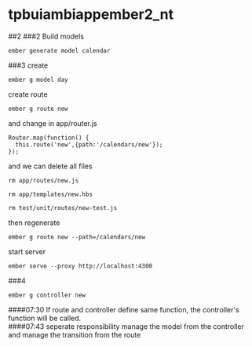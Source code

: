 # tpbuiambiappember2_nt
##2
###2 Build models
```
ember generate model calendar
```
###3
create
```
ember g model day
```
create route
```
ember g route new
```
and change in app/router.js
```
Router.map(function() {
  this.route('new',{path:'/calendars/new'});
});
```
and we can delete all files 
```
rm app/routes/new.js

rm app/templates/new.hbs

rm test/unit/routes/new-test.js
```
then regenerate
```
ember g route new --path=/calendars/new
```

start server
```
ember serve --proxy http://localhost:4300
```
###4
```
ember g controller new
```
####07:30
If route and controller define same function, the controller's function will be called.  
####07:43 seperate responsibility
manage the model from the controller and manage the transition from the route


